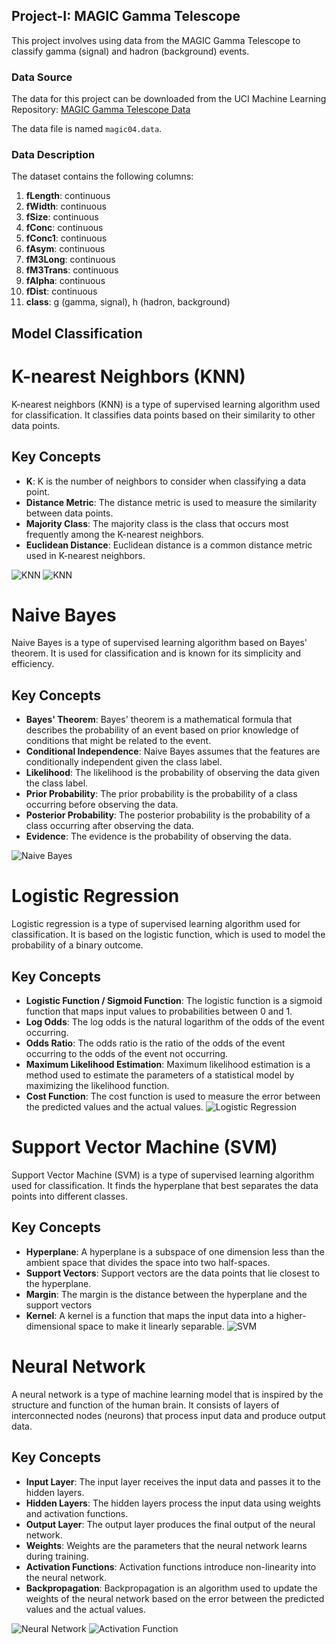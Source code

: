 ## **Project-I: MAGIC Gamma Telescope**

This project involves using data from the MAGIC Gamma Telescope to classify gamma (signal) and hadron (background) events.

### **Data Source**

The data for this project can be downloaded from the UCI Machine Learning Repository: [MAGIC Gamma Telescope Data](https://archive.ics.uci.edu/ml/datasets/MAGIC+Gamma+Telescope)

The data file is named `magic04.data`.

### **Data Description**

The dataset contains the following columns:

1. **fLength**: continuous
2. **fWidth**: continuous
3. **fSize**: continuous
4. **fConc**: continuous
5. **fConc1**: continuous
6. **fAsym**: continuous
7. **fM3Long**: continuous
8. **fM3Trans**: continuous
9. **fAlpha**: continuous
10. **fDist**: continuous
11. **class**: g (gamma, signal), h (hadron, background)

## **Model Classification**

# K-nearest Neighbors (KNN)

K-nearest neighbors (KNN) is a type of supervised learning algorithm used for classification. It classifies data points based on their similarity to other data points.

## Key Concepts

- **K**: K is the number of neighbors to consider when classifying a data point.
- **Distance Metric**: The distance metric is used to measure the similarity between data points.
- **Majority Class**: The majority class is the class that occurs most frequently among the K-nearest neighbors.
- **Euclidean Distance**: Euclidean distance is a common distance metric used in K-nearest neighbors.

![KNN](image.png)
![KNN](image-1.png)

# Naive Bayes

Naive Bayes is a type of supervised learning algorithm based on Bayes' theorem. It is used for classification and is known for its simplicity and efficiency.

## Key Concepts

- **Bayes' Theorem**: Bayes' theorem is a mathematical formula that describes the probability of an event based on prior knowledge of conditions that might be related to the event.
- **Conditional Independence**: Naive Bayes assumes that the features are conditionally independent given the class label.
- **Likelihood**: The likelihood is the probability of observing the data given the class label.
- **Prior Probability**: The prior probability is the probability of a class occurring before observing the data.
- **Posterior Probability**: The posterior probability is the probability of a class occurring after observing the data.
- **Evidence**: The evidence is the probability of observing the data.

![Naive Bayes](image-2.png)

# Logistic Regression

Logistic regression is a type of supervised learning algorithm used for classification. It is based on the logistic function, which is used to model the probability of a binary outcome.

## Key Concepts

- **Logistic Function / Sigmoid Function**: The logistic function is a sigmoid function that maps input values to probabilities between 0 and 1.
- **Log Odds**: The log odds is the natural logarithm of the odds of the event occurring.
- **Odds Ratio**: The odds ratio is the ratio of the odds of the event occurring to the odds of the event not occurring.
- **Maximum Likelihood Estimation**: Maximum likelihood estimation is a method used to estimate the parameters of a statistical model by maximizing the likelihood function.
- **Cost Function**: The cost function is used to measure the error between the predicted values and the actual values.
![Logistic Regression](image-3.png)

# Support Vector Machine (SVM)

Support Vector Machine (SVM) is a type of supervised learning algorithm used for classification. It finds the hyperplane that best separates the data points into different classes.

## Key Concepts

- **Hyperplane**: A hyperplane is a subspace of one dimension less than the ambient space that divides the space into two half-spaces.
- **Support Vectors**: Support vectors are the data points that lie closest to the hyperplane.
- **Margin**: The margin is the distance between the hyperplane and the support vectors
- **Kernel**: A kernel is a function that maps the input data into a higher-dimensional space to make it linearly separable.
![SVM](image-4.png)

# Neural Network

A neural network is a type of machine learning model that is inspired by the structure and function of the human brain. It consists of layers of interconnected nodes (neurons) that process input data and produce output data.

## Key Concepts

- **Input Layer**: The input layer receives the input data and passes it to the hidden layers.
- **Hidden Layers**: The hidden layers process the input data using weights and activation functions.
- **Output Layer**: The output layer produces the final output of the neural network.
- **Weights**: Weights are the parameters that the neural network learns during training.
- **Activation Functions**: Activation functions introduce non-linearity into the neural network.
- **Backpropagation**: Backpropagation is an algorithm used to update the weights of the neural network based on the error between the predicted values and the actual values.

![Neural Network](image-5.png)
![Activation Function](image-6.png)
